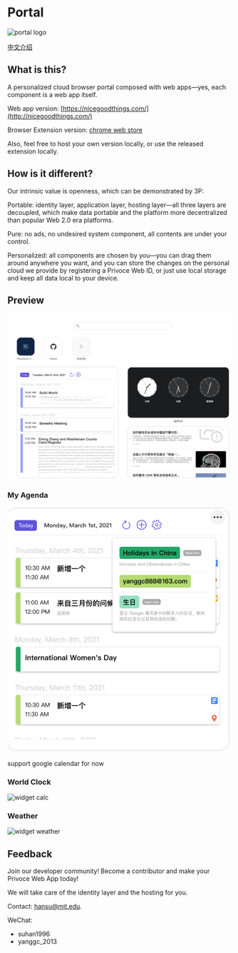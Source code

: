 # Portal

![portal logo](demo/portal.logo.png)

[中文介绍](./README.zh.md)

## What is this?

A personalized cloud browser portal composed with web apps—yes, each component is a web app itself.

Web app version: [https://nicegoodthings.com/](http://nicegoodthings.com/)

Browser Extension version: [chrome web store](https://chrome.google.com/webstore/detail/portal-home-of-your-web-a/ccegbnlnelhgaefimiaklaindffpfcmh?hl=en&authuser=1)

Also, feel free to host your own version locally, or use the released extension locally.

## How is it different?

Our intrinsic value is openness, which can be demonstrated by 3P:

Portable: identity layer, application layer, hosting layer—all three layers are decoupled, which make data portable and the platform more decentralized than popular Web 2.0 era platforms.

Pure: no ads, no undesired system component, all contents are under your control.

Personalized: all components are chosen by you—you can drag them around anywhere you want, and you can store the changes on the personal cloud we provide by registering a Privoce Web ID, or just use local storage and keep all data local to your device.

## Preview

![preview image](./demo/preview.png)

### My Agenda

![my agenda](demo/screenshoots/widget.my.agenda.png)

support google calendar for now

### World Clock

![widget calc](demo/screenshoots/widget.world.clock.png)

### Weather

![widget weather](demo/screenshoots/widget.weather.png)

## Feedback

Join our developer community! Become a contributor and make your Privoce Web App today!

We will take care of the identity layer and the hosting for you.

Contact: hansu@mit.edu.

WeChat:

- suhan1996
- yanggc_2013
